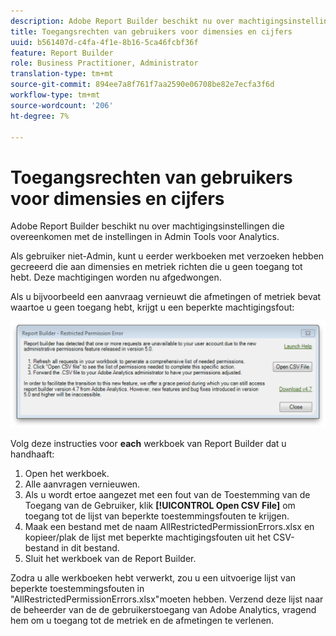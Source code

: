 ```yaml
---
description: Adobe Report Builder beschikt nu over machtigingsinstellingen die overeenkomen met de instellingen in Admin Tools voor Analytics.
title: Toegangsrechten van gebruikers voor dimensies en cijfers
uuid: b561407d-c4fa-4f1e-8b16-5ca46fcbf36f
feature: Report Builder
role: Business Practitioner, Administrator
translation-type: tm+mt
source-git-commit: 894ee7a8f761f7aa2590e06708be82e7ecfa3f6d
workflow-type: tm+mt
source-wordcount: '206'
ht-degree: 7%

---
```



# Toegangsrechten van gebruikers voor dimensies en cijfers

Adobe Report Builder beschikt nu over machtigingsinstellingen die overeenkomen met de instellingen in Admin Tools voor Analytics.

Als gebruiker niet-Admin, kunt u eerder werkboeken met verzoeken hebben gecreeerd die aan dimensies en metriek richten die u geen toegang tot hebt. Deze machtigingen worden nu afgedwongen.

Als u bijvoorbeeld een aanvraag vernieuwt die afmetingen of metriek bevat waartoe u geen toegang hebt, krijgt u een beperkte machtigingsfout:

![](assets/arb_restrc_perm.png)

Volg deze instructies voor **each** werkboek van Report Builder dat u handhaaft:

1. Open het werkboek.
1. Alle aanvragen vernieuwen.
1. Als u wordt ertoe aangezet met een fout van de Toestemming van de Toegang van de Gebruiker, klik **[!UICONTROL Open CSV File]** om toegang tot de lijst van beperkte toestemmingsfouten te krijgen.
1. Maak een bestand met de naam AllRestrictedPermissionErrors.xlsx en kopieer/plak de lijst met beperkte machtigingsfouten uit het CSV-bestand in dit bestand.
1. Sluit het werkboek van de Report Builder.

Zodra u alle werkboeken hebt verwerkt, zou u een uitvoerige lijst van beperkte toestemmingsfouten in &quot;AllRestrictedPermissionErrors.xlsx&quot;moeten hebben. Verzend deze lijst naar de beheerder van de de gebruikerstoegang van Adobe Analytics, vragend hem om u toegang tot de metriek en de afmetingen te verlenen.
